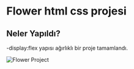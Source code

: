 # Flower html css projesi

## Neler Yapıldı?
-display:flex yapısı ağırlıklı bir proje tamamlandı.

![Flower Project](https://user-images.githubusercontent.com/85389327/232203373-53a175fd-5c22-46ab-b3df-88765ec493ce.gif)


